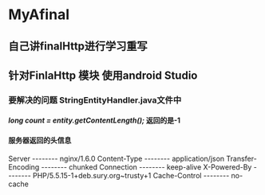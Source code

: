 # MyAfinal
## 自己讲finalHttp进行学习重写

## 针对FinlaHttp 模块   使用android Studio
### 要解决的问题 StringEntityHandler.java文件中
#### *long count = entity.getContentLength();* 返回的是-1
#### 服务器返回的头信息
 Server -------- nginx/1.6.0
 Content-Type -------- application/json
 Transfer-Encoding -------- chunked
 Connection -------- keep-alive
 X-Powered-By -------- PHP/5.5.15-1+deb.sury.org~trusty+1
 Cache-Control -------- no-cache